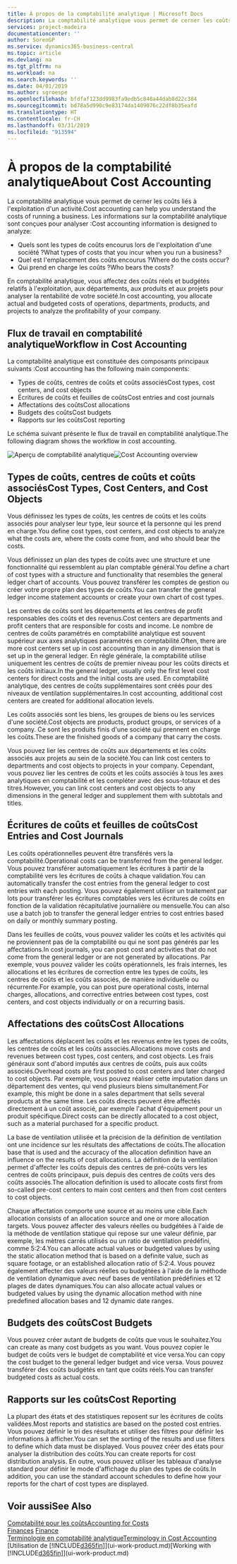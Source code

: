 ```yaml
---
title: À propos de la comptabilité analytique | Microsoft Docs
description: La comptabilité analytique vous permet de cerner les coûts liés à l'exploitation d'un activié.
services: project-madeira
documentationcenter: ''
author: SorenGP
ms.service: dynamics365-business-central
ms.topic: article
ms.devlang: na
ms.tgt_pltfrm: na
ms.workload: na
ms.search.keywords: ''
ms.date: 04/01/2019
ms.author: sgroespe
ms.openlocfilehash: bfdfaf123dd9983fa9edb5c848a44dab8d22c384
ms.sourcegitcommit: bd78a5d990c9e83174da1409076c22df8b35eafd
ms.translationtype: HT
ms.contentlocale: fr-CH
ms.lasthandoff: 03/31/2019
ms.locfileid: "913594"
---
```

# <a name="about-cost-accounting"></a><span data-ttu-id="0d594-103">À propos de la comptabilité analytique</span><span class="sxs-lookup"><span data-stu-id="0d594-103">About Cost Accounting</span></span>
<span data-ttu-id="0d594-104">La comptabilité analytique vous permet de cerner les coûts liés à l'exploitation d'un activité.</span><span class="sxs-lookup"><span data-stu-id="0d594-104">Cost accounting can help you understand the costs of running a business.</span></span> <span data-ttu-id="0d594-105">Les informations sur la comptabilité analytique sont conçues pour analyser :</span><span class="sxs-lookup"><span data-stu-id="0d594-105">Cost accounting information is designed to analyze:</span></span>  

-   <span data-ttu-id="0d594-106">Quels sont les types de coûts encourus lors de l'exploitation d'une société ?</span><span class="sxs-lookup"><span data-stu-id="0d594-106">What types of costs that you incur when you run a business?</span></span>  
-   <span data-ttu-id="0d594-107">Quel est l'emplacement des coûts encourus ?</span><span class="sxs-lookup"><span data-stu-id="0d594-107">Where do the costs occur?</span></span>  
-   <span data-ttu-id="0d594-108">Qui prend en charge les coûts ?</span><span class="sxs-lookup"><span data-stu-id="0d594-108">Who bears the costs?</span></span>  

<span data-ttu-id="0d594-109">En comptabilité analytique, vous affectez des coûts réels et budgétés relatifs à l'exploitation, aux départements, aux produits et aux projets pour analyser la rentabilité de votre société.</span><span class="sxs-lookup"><span data-stu-id="0d594-109">In cost accounting, you allocate actual and budgeted costs of operations, departments, products, and projects to analyze the profitability of your company.</span></span>  

## <a name="workflow-in-cost-accounting"></a><span data-ttu-id="0d594-110">Flux de travail en comptabilité analytique</span><span class="sxs-lookup"><span data-stu-id="0d594-110">Workflow in Cost Accounting</span></span>  
<span data-ttu-id="0d594-111">La comptabilité analytique est constituée des composants principaux suivants :</span><span class="sxs-lookup"><span data-stu-id="0d594-111">Cost accounting has the following main components:</span></span>  

-   <span data-ttu-id="0d594-112">Types de coûts, centres de coûts et coûts associés</span><span class="sxs-lookup"><span data-stu-id="0d594-112">Cost types, cost centers, and cost objects</span></span>  
-   <span data-ttu-id="0d594-113">Écritures de coûts et feuilles de coûts</span><span class="sxs-lookup"><span data-stu-id="0d594-113">Cost entries and cost journals</span></span>  
-   <span data-ttu-id="0d594-114">Affectations des coûts</span><span class="sxs-lookup"><span data-stu-id="0d594-114">Cost allocations</span></span>  
-   <span data-ttu-id="0d594-115">Budgets des coûts</span><span class="sxs-lookup"><span data-stu-id="0d594-115">Cost budgets</span></span>
-   <span data-ttu-id="0d594-116">Rapports sur les coûts</span><span class="sxs-lookup"><span data-stu-id="0d594-116">Cost reporting</span></span>  

<span data-ttu-id="0d594-117">Le schéma suivant présente le flux de travail en comptabilité analytique.</span><span class="sxs-lookup"><span data-stu-id="0d594-117">The following diagram shows the workflow in cost accounting.</span></span>  

<span data-ttu-id="0d594-118">![Aperçu de comptabilité analytique](media/costaccountingoverview.png "CostAccountingOverview")</span><span class="sxs-lookup"><span data-stu-id="0d594-118">![Cost Accounting overview](media/costaccountingoverview.png "CostAccountingOverview")</span></span>  

## <a name="cost-types-cost-centers-and-cost-objects"></a><span data-ttu-id="0d594-119">Types de coûts, centres de coûts et coûts associés</span><span class="sxs-lookup"><span data-stu-id="0d594-119">Cost Types, Cost Centers, and Cost Objects</span></span>  
<span data-ttu-id="0d594-120">Vous définissez les types de coûts, les centres de coûts et les coûts associés pour analyser leur type, leur source et la personne qui les prend en charge.</span><span class="sxs-lookup"><span data-stu-id="0d594-120">You define cost types, cost centers, and cost objects to analyze what the costs are, where the costs come from, and who should bear the costs.</span></span>  

<span data-ttu-id="0d594-121">Vous définissez un plan des types de coûts avec une structure et une fonctionnalité qui ressemblent au plan comptable général.</span><span class="sxs-lookup"><span data-stu-id="0d594-121">You define a chart of cost types with a structure and functionality that resembles the general ledger chart of accounts.</span></span> <span data-ttu-id="0d594-122">Vous pouvez transférer les comptes de gestion ou créer votre propre plan des types de coûts.</span><span class="sxs-lookup"><span data-stu-id="0d594-122">You can transfer the general ledger income statement accounts or create your own chart of cost types.</span></span>  

<span data-ttu-id="0d594-123">Les centres de coûts sont les départements et les centres de profit responsables des coûts et des revenus.</span><span class="sxs-lookup"><span data-stu-id="0d594-123">Cost centers are departments and profit centers that are responsible for costs and income.</span></span> <span data-ttu-id="0d594-124">Le nombre de centres de coûts paramétrés en comptabilité analytique est souvent supérieur aux axes analytiques paramétrés en comptabilité.</span><span class="sxs-lookup"><span data-stu-id="0d594-124">Often, there are more cost centers set up in cost accounting than in any dimension that is set up in the general ledger.</span></span> <span data-ttu-id="0d594-125">En règle générale, la comptabilité utilise uniquement les centres de coûts de premier niveau pour les coûts directs et les coûts initiaux.</span><span class="sxs-lookup"><span data-stu-id="0d594-125">In the general ledger, usually only the first level cost centers for direct costs and the initial costs are used.</span></span> <span data-ttu-id="0d594-126">En comptabilité analytique, des centres de coûts supplémentaires sont créés pour des niveaux de ventilation supplémentaires.</span><span class="sxs-lookup"><span data-stu-id="0d594-126">In cost accounting, additional cost centers are created for additional allocation levels.</span></span>  

<span data-ttu-id="0d594-127">Les coûts associés sont les biens, les groupes de biens ou les services d'une société.</span><span class="sxs-lookup"><span data-stu-id="0d594-127">Cost objects are products, product groups, or services of a company.</span></span> <span data-ttu-id="0d594-128">Ce sont les produits finis d'une société qui prennent en charge les coûts.</span><span class="sxs-lookup"><span data-stu-id="0d594-128">These are the finished goods of a company that carry the costs.</span></span>  

<span data-ttu-id="0d594-129">Vous pouvez lier les centres de coûts aux départements et les coûts associés aux projets au sein de la société.</span><span class="sxs-lookup"><span data-stu-id="0d594-129">You can link cost centers to departments and cost objects to projects in your company.</span></span> <span data-ttu-id="0d594-130">Cependant, vous pouvez lier les centres de coûts et les coûts associés à tous les axes analytiques en comptabilité et les compléter avec des sous-totaux et des titres.</span><span class="sxs-lookup"><span data-stu-id="0d594-130">However, you can link cost centers and cost objects to any dimensions in the general ledger and supplement them with subtotals and titles.</span></span>  

## <a name="cost-entries-and-cost-journals"></a><span data-ttu-id="0d594-131">Écritures de coûts et feuilles de coûts</span><span class="sxs-lookup"><span data-stu-id="0d594-131">Cost Entries and Cost Journals</span></span>  
<span data-ttu-id="0d594-132">Les coûts opérationnelles peuvent être transférés vers la comptabilité.</span><span class="sxs-lookup"><span data-stu-id="0d594-132">Operational costs can be transferred from the general ledger.</span></span> <span data-ttu-id="0d594-133">Vous pouvez transférer automatiquement les écritures à partir de la comptabilité vers les écritures de coûts à chaque validation.</span><span class="sxs-lookup"><span data-stu-id="0d594-133">You can automatically transfer the cost entries from the general ledger to cost entries with each posting.</span></span> <span data-ttu-id="0d594-134">Vous pouvez également utiliser un traitement par lots pour transférer les écritures comptables vers les écritures de coûts en fonction de la validation récapitulative journalière ou mensuelle.</span><span class="sxs-lookup"><span data-stu-id="0d594-134">You can also use a batch job to transfer the general ledger entries to cost entries based on daily or monthly summary posting.</span></span>  

<span data-ttu-id="0d594-135">Dans les feuilles de coûts, vous pouvez valider les coûts et les activités qui ne proviennent pas de la comptabilité ou qui ne sont pas générés par les affectations.</span><span class="sxs-lookup"><span data-stu-id="0d594-135">In cost journals, you can post cost and activities that do not come from the general ledger or are not generated by allocations.</span></span> <span data-ttu-id="0d594-136">Par exemple, vous pouvez valider les coûts opérationnels, les frais internes, les allocations et les écritures de correction entre les types de coûts, les centres de coûts et les coûts associés, de manière individuelle ou récurrente.</span><span class="sxs-lookup"><span data-stu-id="0d594-136">For example, you can post pure operational costs, internal charges, allocations, and corrective entries between cost types, cost centers, and cost objects individually or on a recurring basis.</span></span>  

## <a name="cost-allocations"></a><span data-ttu-id="0d594-137">Affectations des coûts</span><span class="sxs-lookup"><span data-stu-id="0d594-137">Cost Allocations</span></span>  
<span data-ttu-id="0d594-138">Les affectations déplacent les coûts et les revenus entre les types de coûts, les centres de coûts et les coûts associés.</span><span class="sxs-lookup"><span data-stu-id="0d594-138">Allocations move costs and revenues between cost types, cost centers, and cost objects.</span></span> <span data-ttu-id="0d594-139">Les frais généraux sont d'abord imputés aux centres de coûts, puis aux coûts associés.</span><span class="sxs-lookup"><span data-stu-id="0d594-139">Overhead costs are first posted to cost centers and later charged to cost objects.</span></span> <span data-ttu-id="0d594-140">Par exemple, vous pouvez réaliser cette imputation dans un département des ventes, qui vend plusieurs biens simultanément.</span><span class="sxs-lookup"><span data-stu-id="0d594-140">For example, this might be done in a sales department that sells several products at the same time.</span></span> <span data-ttu-id="0d594-141">Les coûts directs peuvent être affectés directement à un coût associé, par exemple l'achat d'équipement pour un produit spécifique.</span><span class="sxs-lookup"><span data-stu-id="0d594-141">Direct costs can be directly allocated to a cost object, such as a material purchased for a specific product.</span></span>  

<span data-ttu-id="0d594-142">La base de ventilation utilisée et la précision de la définition de ventilation ont une incidence sur les résultats des affectations de coûts.</span><span class="sxs-lookup"><span data-stu-id="0d594-142">The allocation base that is used and the accuracy of the allocation definition have an influence on the results of cost allocations.</span></span> <span data-ttu-id="0d594-143">La définition de la ventilation permet d'affecter les coûts depuis des centres de pré-coûts vers les centres de coûts principaux, puis depuis des centres de coûts vers des coûts associés.</span><span class="sxs-lookup"><span data-stu-id="0d594-143">The allocation definition is used to allocate costs first from so-called pre-cost centers to main cost centers and then from cost centers to cost objects.</span></span>  

<span data-ttu-id="0d594-144">Chaque affectation comporte une source et au moins une cible.</span><span class="sxs-lookup"><span data-stu-id="0d594-144">Each allocation consists of an allocation source and one or more allocation targets.</span></span> <span data-ttu-id="0d594-145">Vous pouvez affecter des valeurs réelles ou budgétées à l'aide de la méthode de ventilation statique qui repose sur une valeur définie, par exemple, les mètres carrés utilisés ou un ratio de ventilation prédéfini, comme 5:2:4.</span><span class="sxs-lookup"><span data-stu-id="0d594-145">You can allocate actual values or budgeted values by using the static allocation method that is based on a definite value, such as square footage, or an established allocation ratio of 5:2:4.</span></span> <span data-ttu-id="0d594-146">Vous pouvez également affecter des valeurs réelles ou budgétées à l'aide de la méthode de ventilation dynamique avec neuf bases de ventilation prédéfinies et 12 plages de dates dynamiques.</span><span class="sxs-lookup"><span data-stu-id="0d594-146">You can also allocate actual values or budgeted values by using the dynamic allocation method with nine predefined allocation bases and 12 dynamic date ranges.</span></span>  

## <a name="cost-budgets"></a><span data-ttu-id="0d594-147">Budgets des coûts</span><span class="sxs-lookup"><span data-stu-id="0d594-147">Cost Budgets</span></span>  
<span data-ttu-id="0d594-148">Vous pouvez créer autant de budgets de coûts que vous le souhaitez.</span><span class="sxs-lookup"><span data-stu-id="0d594-148">You can create as many cost budgets as you want.</span></span> <span data-ttu-id="0d594-149">Vous pouvez copier le budget de coûts vers le budget de comptabilité et vice versa.</span><span class="sxs-lookup"><span data-stu-id="0d594-149">You can copy the cost budget to the general ledger budget and vice versa.</span></span> <span data-ttu-id="0d594-150">Vous pouvez transférer des coûts budgétés en tant que coûts réels.</span><span class="sxs-lookup"><span data-stu-id="0d594-150">You can transfer budgeted costs as actual costs.</span></span>  

## <a name="cost-reporting"></a><span data-ttu-id="0d594-151">Rapports sur les coûts</span><span class="sxs-lookup"><span data-stu-id="0d594-151">Cost Reporting</span></span>  
<span data-ttu-id="0d594-152">La plupart des états et des statistiques reposent sur les écritures de coûts validées.</span><span class="sxs-lookup"><span data-stu-id="0d594-152">Most reports and statistics are based on the posted cost entries.</span></span> <span data-ttu-id="0d594-153">Vous pouvez définir le tri des résultats et utiliser des filtres pour définir les informations à afficher.</span><span class="sxs-lookup"><span data-stu-id="0d594-153">You can set the sorting of the results and use filters to define which data must be displayed.</span></span> <span data-ttu-id="0d594-154">Vous pouvez créer des états pour analyser la distribution des coûts.</span><span class="sxs-lookup"><span data-stu-id="0d594-154">You can create reports for cost distribution analysis.</span></span> <span data-ttu-id="0d594-155">En outre, vous pouvez utiliser les tableaux d'analyse standard pour définir le mode d'affichage du plan des types de coûts.</span><span class="sxs-lookup"><span data-stu-id="0d594-155">In addition, you can use the standard account schedules to define how your reports for the chart of cost types are displayed.</span></span>  

## <a name="see-also"></a><span data-ttu-id="0d594-156">Voir aussi</span><span class="sxs-lookup"><span data-stu-id="0d594-156">See Also</span></span>  
 [<span data-ttu-id="0d594-157">Comptabilité pour les coûts</span><span class="sxs-lookup"><span data-stu-id="0d594-157">Accounting for Costs</span></span>](finance-manage-cost-accounting.md)  
 <span data-ttu-id="0d594-158">[Finances](finance.md) </span><span class="sxs-lookup"><span data-stu-id="0d594-158">[Finance](finance.md) </span></span>  
 [<span data-ttu-id="0d594-159">Terminologie en comptabilité analytique</span><span class="sxs-lookup"><span data-stu-id="0d594-159">Terminology in Cost Accounting</span></span>](finance-terminology-in-cost-accounting.md)  
 <span data-ttu-id="0d594-160">[Utilisation de [!INCLUDE[d365fin](includes/d365fin_md.md)]](ui-work-product.md)</span><span class="sxs-lookup"><span data-stu-id="0d594-160">[Working with [!INCLUDE[d365fin](includes/d365fin_md.md)]](ui-work-product.md)</span></span>
